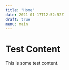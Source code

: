 ```yaml
---
title: "Home"
date: 2021-01-17T12:52:52Z
draft: true
menu: main
---
```



# Test Content

This is some test content.